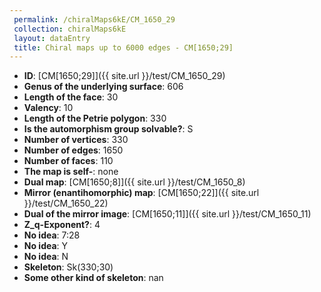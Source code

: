 ```yaml
--- 
 permalink: /chiralMaps6kE/CM_1650_29 
 collection: chiralMaps6kE
 layout: dataEntry
 title: Chiral maps up to 6000 edges - CM[1650;29]
---
```


- **ID**: [CM[1650;29]]({{ site.url }}/test/CM_1650_29)
- **Genus of the underlying surface**: 606
- **Length of the face**: 30
- **Valency**: 10
- **Length of the Petrie polygon**: 330
- **Is the automorphism group solvable?**: S
- **Number of vertices**: 330
- **Number of edges**: 1650
- **Number of faces**: 110
- **The map is self-**: none
- **Dual map**: [CM[1650;8]]({{ site.url }}/test/CM_1650_8)
- **Mirror (enantihomorphic) map**: [CM[1650;22]]({{ site.url }}/test/CM_1650_22)
- **Dual of the mirror image**: [CM[1650;11]]({{ site.url }}/test/CM_1650_11)
- **Z_q-Exponent?**: 4
- **No idea**:  7:28
- **No idea**: Y
- **No idea**: N
- **Skeleton**: Sk(330;30)
- **Some other kind of skeleton**: nan
